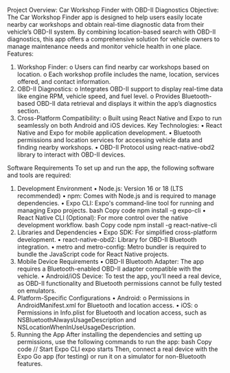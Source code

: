 Project Overview: Car Workshop Finder with OBD-II Diagnostics
Objective:
The Car Workshop Finder app is designed to help users easily locate nearby car workshops and obtain real-time diagnostic data from their vehicle’s OBD-II system. By combining location-based search with OBD-II diagnostics, this app offers a comprehensive solution for vehicle owners to manage maintenance needs and monitor vehicle health in one place.
Features:
1.	Workshop Finder:
o	Users can find nearby car workshops based on location.
o	Each workshop profile includes the name, location, services offered, and contact information.
2.	OBD-II Diagnostics:
o	Integrates OBD-II support to display real-time data like engine RPM, vehicle speed, and fuel level.
o	Provides Bluetooth-based OBD-II data retrieval and displays it within the app’s diagnostics section.
3.	Cross-Platform Compatibility:
o	Built using React Native and Expo to run seamlessly on both Android and iOS devices.
Key Technologies:
•	React Native and Expo for mobile application development.
•	Bluetooth permissions and location services for accessing vehicle data and finding nearby workshops.
•	OBD-II Protocol using react-native-obd2 library to interact with OBD-II devices.
 
Software Requirements
To set up and run the app, the following software and tools are required:
1. Development Environment
•	Node.js: Version 16 or 18 (LTS recommended)
•	npm: Comes with Node.js and is required to manage dependencies.
•	Expo CLI: Expo's command-line tool for running and managing Expo projects.
bash
Copy code
npm install -g expo-cli
•	React Native CLI (Optional): For more control over the native development workflow.
bash
Copy code
npm install -g react-native-cli
2. Libraries and Dependencies
•	Expo SDK: For simplified cross-platform development.
•	react-native-obd2: Library for OBD-II Bluetooth integration.
•	metro and metro-config: Metro bundler is required to bundle the JavaScript code for React Native projects.
3. Mobile Device Requirements
•	OBD-II Bluetooth Adapter: The app requires a Bluetooth-enabled OBD-II adapter compatible with the vehicle.
•	Android/iOS Device: To test the app, you’ll need a real device, as OBD-II functionality and Bluetooth permissions cannot be fully tested on emulators.
4. Platform-Specific Configurations
•	Android:
o	Permissions in AndroidManifest.xml for Bluetooth and location access.
•	iOS:
o	Permissions in Info.plist for Bluetooth and location access, such as NSBluetoothAlwaysUsageDescription and NSLocationWhenInUseUsageDescription.
5. Running the App
After installing the dependencies and setting up permissions, use the following commands to run the app:
bash
Copy code
// Start Expo CLI
expo starts
Then, connect a real device with the Expo Go app (for testing) or run it on a simulator for non-Bluetooth features.
